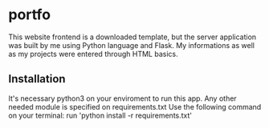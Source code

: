 # portfo
This website frontend is a downloaded template, but the server application was built by me using Python language and Flask. My informations as well as my projects were entered through HTML basics.

## Installation
It's necessary python3 on your enviroment to run this app. Any other needed module is specified on requirements.txt Use the following command on your terminal: run 'python install -r requirements.txt'
